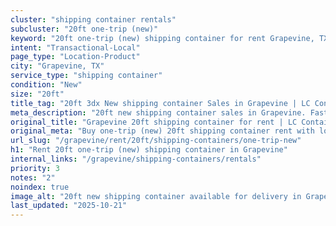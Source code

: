 ```yaml
---
cluster: "shipping container rentals"
subcluster: "20ft one-trip (new)"
keyword: "20ft one-trip (new) shipping container for rent Grapevine, TX"
intent: "Transactional-Local"
page_type: "Location-Product"
city: "Grapevine, TX"
service_type: "shipping container"
condition: "New"
size: "20ft"
title_tag: "20ft 3dx New shipping container Sales in Grapevine | LC Container"
meta_description: "20ft new shipping container sales in Grapevine. Fast delivery, competitive pricing. Serving shipping containers area. Quote ID: TPZ. Call (214) 524-4168 for your free quote today."
original_title: "Grapevine 20ft shipping container for rent | LC Container"
original_meta: "Buy one-trip (new) 20ft shipping container rent with local delivery in Grapevine, TX. LC Container — local Since 2003. Request a fast quote today."
url_slug: "/grapevine/rent/20ft/shipping-containers/one-trip-new"
h1: "Rent 20ft one-trip (new) shipping container in Grapevine"
internal_links: "/grapevine/shipping-containers/rentals"
priority: 3
notes: "2"
noindex: true
image_alt: "20ft new shipping container available for delivery in Grapevine"
last_updated: "2025-10-21"
---
```


<!-- TODO: Add unique city/inventory copy, images, and internal links here. -->
